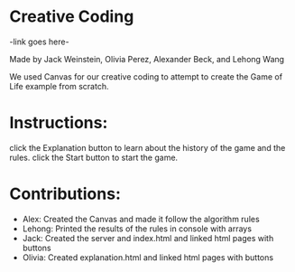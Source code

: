 # Creative Coding
-link goes here-

Made by Jack Weinstein, Olivia Perez, Alexander Beck, and Lehong Wang

We used Canvas for our creative coding to attempt to create the Game of Life example from scratch. 

# Instructions: 
click the Explanation button to learn about the history of the game and the rules. click the Start button to start the game.

# Contributions:
- Alex: Created the Canvas and made it follow the algorithm rules
- Lehong: Printed the results of the rules in console with arrays
- Jack: Created the server and index.html and linked html pages with buttons
- Olivia: Created explanation.html and linked html pages with buttons


